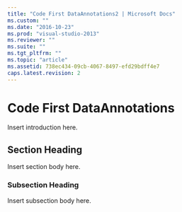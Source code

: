 ```yaml
---
title: "Code First DataAnnotations2 | Microsoft Docs"
ms.custom: ""
ms.date: "2016-10-23"
ms.prod: "visual-studio-2013"
ms.reviewer: ""
ms.suite: ""
ms.tgt_pltfrm: ""
ms.topic: "article"
ms.assetid: 738ec434-09cb-4067-8497-efd29bdff4e7
caps.latest.revision: 2
---
```

# Code First DataAnnotations
Insert introduction here.  
  
## Section Heading  
 Insert section body here.  
  
### Subsection Heading  
 Insert subsection body here.